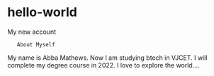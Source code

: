 # hello-world 
My new account

       About Myself


My name is Abba Mathews.
Now I am studying btech in VJCET. 
I will complete my degree course in 2022.
I love to explore the world....
